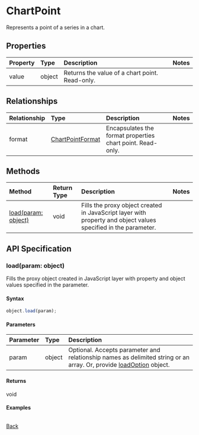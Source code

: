 # ChartPoint

Represents a point of a series in a chart.

## Properties
| Property	   | Type	|Description|Notes |
|:---------------|:--------|:----------|:-----|
|value|object|Returns the value of a chart point. Read-only.||

## Relationships
| Relationship | Type	|Description|Notes |
|:---------------|:--------|:----------|:-----|
|format|[ChartPointFormat](chartpointformat.md)|Encapsulates the format properties chart point. Read-only.||

## Methods

| Method		   | Return Type	|Description|Notes |
|:---------------|:--------|:----------|:-----|
|[load(param: object)](#loadparam-object)|void|Fills the proxy object created in JavaScript layer with property and object values specified in the parameter.||

## API Specification

### load(param: object)
Fills the proxy object created in JavaScript layer with property and object values specified in the parameter.

#### Syntax
```js
object.load(param);
```

#### Parameters
| Parameter	   | Type	|Description|
|:---------------|:--------|:----------|
|param|object|Optional. Accepts parameter and relationship names as delimited string or an array. Or, provide [loadOption](loadoption.md) object.|

#### Returns
void

#### Examples
```js

```

[Back](#methods)


